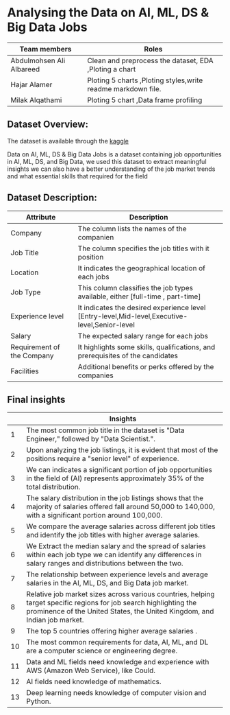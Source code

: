 # Analysing the Data on AI, ML, DS & Big Data Jobs
Team members| Roles
--------- | ------
Abdulmohsen Ali Albareed | Clean and preprocess the dataset, EDA ,Ploting a chart 
Hajar Alamer |  Ploting 5 charts  ,Ploting styles,write readme markdown file.
Milak Alqathami  |  Ploting 5 chart ,Data frame profiling
## Dataset Overview:
The dataset is available through the [kaggle](https://www.kaggle.com/datasets/joyshil0599/data-science-jobs-comprehensive-dataset)

Data on AI, ML, DS & Big Data Jobs is a  dataset containing job opportunities in AI, ML, DS, and Big Data, we used this  dataset to extract meaningful insights we can also have a better understanding of the job market trends and what essential skills that required for the field 


## Dataset Description:

| Attribute   | Description |
| ----------- | ----------- |
| Company | The column lists the names of the companien |
| Job Title | The column specifies the job titles with it position |
|Location | It indicates the geographical location of each jobs|
| Job Type | This column classifies the job types available, either [full-time , part-time] |
| Experience level | It indicates the desired experience level  [Entry-level,Mid-level,Executive-level,Senior-level |
| Salary | The expected salary range for each jobs |
|  Requirement of the Company | It highlights some skills, qualifications, and prerequisites of the candidates|
| Facilities | Additional benefits or perks offered by the companies |


 ## Final insights
 
|    | Insights |
| ----------- | ----------- |
| 1|  The most common job title in the dataset is "Data Engineer," followed by "Data Scientist.".|
| 2|  Upon analyzing the job listings, it is evident that most of the positions require a "senior level" of experience.|
| 3|  We can  indicates a significant portion of job opportunities in the field of (AI) represents approximately 35% of the total distribution.|
| 4|  The salary distribution in the job listings shows that the majority of salaries offered fall around 50,000 to 140,000, with a significant portion around 100,000. |
| 5|  We compare the average salaries across different job titles and identify the job titles with higher average salaries.|
| 6| We Extract the median salary and the spread of salaries within each job type we can identify any differences in salary ranges and distributions between the two.|
| 7|  The relationship between experience levels and average salaries in the AI, ML, DS, and Big Data job market.|
| 8|  Relative job market sizes across various countries, helping  target specific regions for job search highlighting the prominence of the United States, the United Kingdom, and Indian job market.|
| 9|  The top 5 countries offering higher average salaries .|
| 10|  The most common requirements for data, AI, ML, and DL are a computer science or engineering degree.|
| 11|  Data and ML fields need knowledge and experience with AWS (Amazon Web Service), like Could.|
| 12|  AI fields need knowledge of mathematics.|
| 13|  Deep learning needs knowledge of computer vision and Python.|
